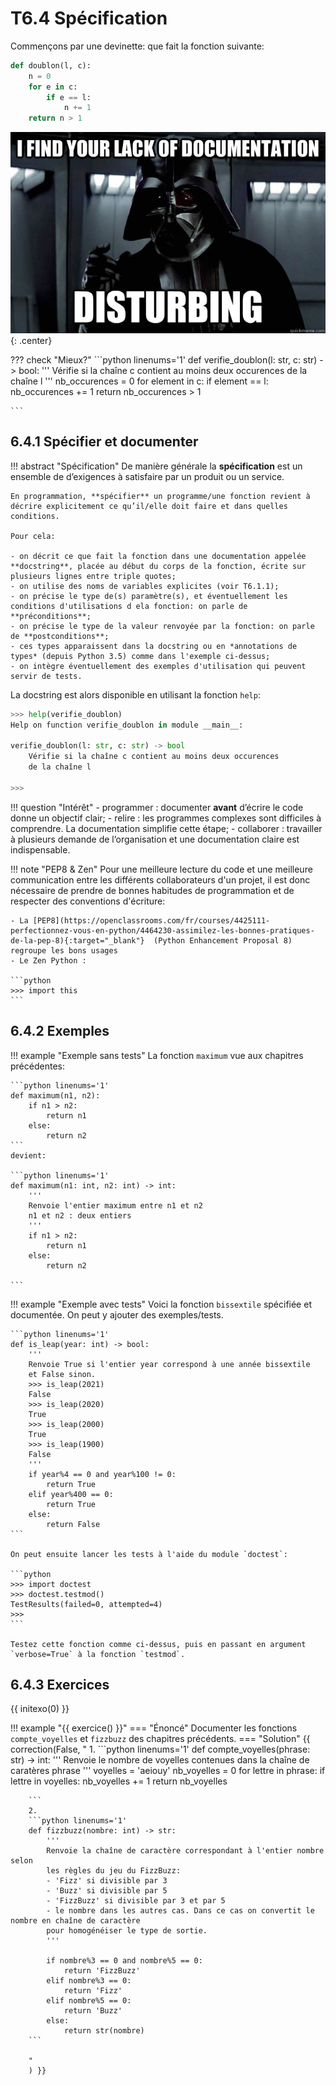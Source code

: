 # T6.4 Spécification

Commençons par une devinette: que fait la fonction suivante:

```python linenums='1'
def doublon(l, c):
    n = 0
    for e in c:
        if e == l:
            n += 1
    return n > 1

```


![](../images/documentation.jpeg){: .center} 

??? check "Mieux?"
    ```python linenums='1'
    def verifie_doublon(l: str, c: str) -> bool:
        '''
        Vérifie si la chaîne c contient au moins deux occurences
        de la chaîne l
        '''
        nb_occurences = 0
        for element in c:
            if element == l:
                nb_occurences += 1
        return nb_occurences > 1

    ```

## 6.4.1 Spécifier et documenter

!!! abstract "Spécification"
    De manière générale la **spécification** est un ensemble de d’exigences à satisfaire par un produit ou un service.

    En programmation, **spécifier** un programme/une fonction revient à décrire explicitement ce qu’il/elle doit faire et dans quelles conditions.

    Pour cela:

    - on décrit ce que fait la fonction dans une documentation appelée **docstring**, placée au début du corps de la fonction, écrite sur plusieurs lignes entre triple quotes;
    - on utilise des noms de variables explicites (voir T6.1.1);
    - on précise le type de(s) paramètre(s), et éventuellement les conditions d'utilisations d ela fonction: on parle de **préconditions**;
    - on précise le type de la valeur renvoyée par la fonction: on parle de **postconditions**;
    - ces types apparaissent dans la docstring ou en *annotations de types* (depuis Python 3.5) comme dans l'exemple ci-dessus;
    - on intègre éventuellement des exemples d'utilisation qui peuvent servir de tests.


La docstring est alors disponible en utilisant la fonction `help`:

```python linenums='1'
>>> help(verifie_doublon)
Help on function verifie_doublon in module __main__:

verifie_doublon(l: str, c: str) -> bool
    Vérifie si la chaîne c contient au moins deux occurences
    de la chaîne l

>>> 
```

!!! question "Intérêt"
    - programmer : documenter **avant** d’écrire le code donne un objectif clair;
    - relire : les programmes complexes sont difficiles à comprendre. La documentation simplifie cette étape;
    - collaborer : travailler à plusieurs demande de l’organisation et une documentation claire est indispensable.

!!! note "PEP8 & Zen"
    Pour une meilleure lecture du code et une meilleure communication entre les différents collaborateurs d'un projet, il est donc nécessaire de prendre de bonnes habitudes de programmation et de respecter des conventions d'écriture:

    - La [PEP8](https://openclassrooms.com/fr/courses/4425111-perfectionnez-vous-en-python/4464230-assimilez-les-bonnes-pratiques-de-la-pep-8){:target="_blank"}  (Python Enhancement Proposal 8) regroupe les bons usages
    - Le Zen Python :

    ```python
    >>> import this
    ```

## 6.4.2 Exemples

!!! example "Exemple sans tests"
    La fonction `maximum` vue aux chapitres précédentes:

    ```python linenums='1'
    def maximum(n1, n2):
        if n1 > n2:
            return n1
        else:
            return n2
    ```
    devient:

    ```python linenums='1'
    def maximum(n1: int, n2: int) -> int:
        '''
        Renvoie l'entier maximum entre n1 et n2
        n1 et n2 : deux entiers
        '''
        if n1 > n2:
            return n1
        else:
            return n2

    ```


!!! example "Exemple avec tests"
    Voici la fonction `bissextile` spécifiée et documentée. On peut y ajouter des exemples/tests.

    ```python linenums='1'
    def is_leap(year: int) -> bool:
        '''
        Renvoie True si l'entier year correspond à une année bissextile
        et False sinon.
        >>> is_leap(2021)
        False
        >>> is_leap(2020)
        True
        >>> is_leap(2000)
        True
        >>> is_leap(1900)
        False
        '''
        if year%4 == 0 and year%100 != 0:
            return True
        elif year%400 == 0:
            return True
        else:
            return False
    ```

    On peut ensuite lancer les tests à l'aide du module `doctest`:

    ```python
    >>> import doctest
    >>> doctest.testmod()
    TestResults(failed=0, attempted=4)
    >>>
    ```

    Testez cette fonction comme ci-dessus, puis en passant en argument `verbose=True` à la fonction `testmod`.
    
    
## 6.4.3 Exercices

{{ initexo(0) }}

!!! example "{{ exercice() }}"
    === "Énoncé" 
        Documenter les fonctions `compte_voyelles` et `fizzbuzz` des chapitres précédents.
    === "Solution" 
        {{ correction(False, 
        "
        1.
        ```python linenums='1'
        def compte_voyelles(phrase: str) -> int:
            '''
            Renvoie le nombre de voyelles contenues dans la chaîne de caratères phrase
            '''
            voyelles = 'aeiouy'
            nb_voyelles = 0
            for lettre in phrase:
                if lettre in voyelles:
                    nb_voyelles += 1
            return nb_voyelles

        ```
        2.
        ```python linenums='1'
        def fizzbuzz(nombre: int) -> str:
            '''
            Renvoie la chaîne de caractère correspondant à l'entier nombre selon 
            les règles du jeu du FizzBuzz:
            - 'Fizz' si divisible par 3
            - 'Buzz' si divisible par 5
            - 'FizzBuzz' si divisible par 3 et par 5
            - le nombre dans les autres cas. Dans ce cas on convertit le nombre en chaîne de caractère
            pour homogénéiser le type de sortie.
            '''

            if nombre%3 == 0 and nombre%5 == 0:
                return 'FizzBuzz'
            elif nombre%3 == 0:
                return 'Fizz'
            elif nombre%5 == 0:
                return 'Buzz'
            else:
                return str(nombre)
        ```
        
        "
        ) }}